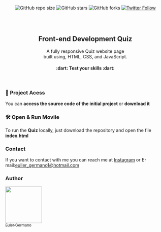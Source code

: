 <div align="center">
  
  ![GitHub repo size](https://img.shields.io/github/repo-size/eullerg/Front-end-Quiz)
  ![GitHub stars](https://img.shields.io/github/stars/eullerg/Front-end-Quiz)
  ![GitHub forks](https://img.shields.io/github/forks/eullerg/Front-end-Quiz)
  [![Twitter Follow](https://img.shields.io/twitter/follow/eullerstm)](https://twitter.com/intent/eullerstm)
 
  <br />
  <br />
  
  <h2 align="center">Front-end Development Quiz</h2>

  A fully responsive Quiz website page  <br />built using, HTML, CSS, and JavaScript.

  <h4>
    :dart:  Test your skills  :dart:
</h4>


</div>

<br />



### 📁 Project Acess

You can <strong> access the source code of the initial project </strong> or <strong> download it </strong>

### 🛠️ Open & Run Moviie

To run the **Quiz** locally, just download the repository and open the file <strong> index.html </strong>


### Contact

If you want to contact with me you can reach me at [Instagram](https://www.instagram.com/og.euller) or
E-mail:euller_germano1@hotmail.com



### Author

 [<img src="https://avatars.githubusercontent.com/u/28613413?v=4" width=115><br><sub>Euler Germano</sub>](https://github.com/eullerg) 

